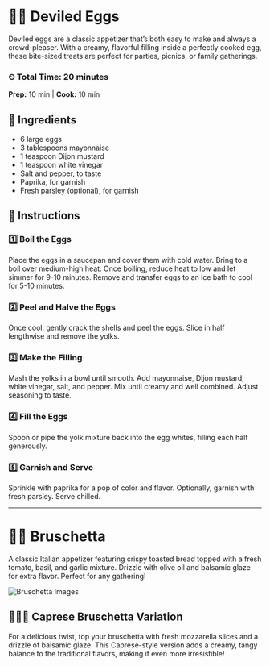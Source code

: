 # 🥚✨ Deviled Eggs

Deviled eggs are a classic appetizer that’s both easy to make and always a crowd-pleaser. With a creamy, flavorful filling inside a perfectly cooked egg, these bite-sized treats are perfect for parties, picnics, or family gatherings.

### ⏲ Total Time: 20 minutes

**Prep:** 10 min | **Cook:** 10 min

## 🛒 Ingredients

- 6 large eggs
- 3 tablespoons mayonnaise
- 1 teaspoon Dijon mustard
- 1 teaspoon white vinegar
- Salt and pepper, to taste
- Paprika, for garnish
- Fresh parsley (optional), for garnish

## 📝 Instructions

### 1️⃣ Boil the Eggs

Place the eggs in a saucepan and cover them with cold water. Bring to a boil over medium-high heat. Once boiling, reduce heat to low and let simmer for 9-10 minutes. Remove and transfer eggs to an ice bath to cool for 5-10 minutes.

### 2️⃣ Peel and Halve the Eggs

Once cool, gently crack the shells and peel the eggs. Slice in half lengthwise and remove the yolks.

### 3️⃣ Make the Filling

Mash the yolks in a bowl until smooth. Add mayonnaise, Dijon mustard, white vinegar, salt, and pepper. Mix until creamy and well combined. Adjust seasoning to taste.

### 4️⃣ Fill the Eggs

Spoon or pipe the yolk mixture back into the egg whites, filling each half generously.

### 5️⃣ Garnish and Serve

Sprinkle with paprika for a pop of color and flavor. Optionally, garnish with fresh parsley. Serve chilled.

---

# 🍅🥖 Bruschetta

A classic Italian appetizer featuring crispy toasted bread topped with a fresh tomato, basil, and garlic mixture. Drizzle with olive oil and balsamic glaze for extra flavor. Perfect for any gathering!

![Bruschetta Images](https://unsplash.com/photos/two-pieces-of-bread-with-tomatoes-and-basil-on-top-KWJGiDgb5Ls)

## 🍅🥖🧀 Caprese Bruschetta Variation

For a delicious twist, top your bruschetta with fresh mozzarella slices and a drizzle of balsamic glaze. This Caprese-style version adds a creamy, tangy balance to the traditional flavors, making it even more irresistible!
